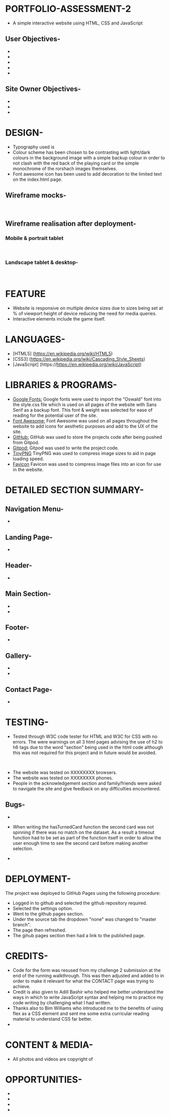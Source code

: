 # PORTFOLIO-ASSESSMENT-2
* A simple interactive website using HTML, CSS and JavaScript
## User Objectives-<!--Update this-->
* 
* 
* 
* 
* 
## Site Owner Objectives-<!--Update this-->
* 
* 
* 
# DESIGN-<!--Update this-->
* Typography used is 
* Colour scheme has been chosen to be contrasting with light/dark colours in the background image with a simple backup colour in order to not clash with the red back of the playing card or the simple monochrome of the rorshach images themselves.
* Font awesome icon has been used to add decoration to the limited text on the index.html page. 

## Wireframe mocks-<!--Update this-->
<img src="">
<img src="">
<img src="">

## Wireframe realisation after deployment-<!--Update this-->
### Mobile & portrait tablet
<img src="">
<img src="">
<img src="">
<img src="">

### Landscape tablet & desktop-<!--Update this-->
<img src="">
<img src="">
<img src="">
<img src="">
<img src="">

# FEATURE 
* Website is responsive on multiple device sizes due to sizes being set at % of viewport height of device reducing the need for media queries.
* Interactive elements include the game itself.

# LANGUAGES-
* [HTML5] (https://en.wikipedia.org/wiki/HTML5)
* [CSS3] (https://en.wikipedia.org/wiki/Cascading_Style_Sheets)
* [JavaScript] (https://https://en.wikipedia.org/wiki/JavaScript)

# LIBRARIES & PROGRAMS-
* [Google Fonts:](https://fonts.google.com/) Google fonts were used to import the "Oswald" font into the style.css file which is used on all pages of the website with Sans Serif as a backup font. This font & weight was selected for ease of reading for the potential user of the site.
* [Font Awesome:](https://fontawesome.com/) Font Awesome was used on all pages throughout the website to add icons for aesthetic purposes and add to the UX of the site.
* [GitHub:](https://github.com/) GitHub was used to store the projects code after being pushed from Gitpod.
* [Gitpod:](https://gitpod.io/) Gitpod was used to write the project code.
* [TinyPNG](https://tinypng.com) TinyPNG was used to compress image sizes to aid in page loading speed.
* [Favicon](https://favicon.io/) Favicon was used to compress image files into an icon for use in the website.

# DETAILED SECTION SUMMARY-<!--Update this-->
## Navigation Menu- 
* 
## Landing Page- 
* 
## Header- 
* 
## Main Section- 
* 

* 
## Footer- 
* 
## Gallery- 
*  
* 
## Contact Page- 
* 

# TESTING-
<!--Update this-->
* Tested through W3C code tester for HTML and W3C for CSS with no errors. The were warnings on all 3 html pages advising the use of h2 to h6 tags due to the word "section" being used in the html code although this was not required for this project and in future would be avoided.
<img src="">
<img src="">
<img src="">
<img src="">

* The website was tested on XXXXXXXX browsers. <!--Update this-->
* The website was tested on XXXXXXXX phones. <!--Update this-->
* People in the acknowledgement section and family/friends were asked to navigate the site and give feedback on any difficulties encountered.


## Bugs- 
* <!--Update this-->

* When writing the hasTurnedCard function the second card was not spinning if there was no match on the dataset. As a result a timeout function had to be set as part of the function itself in order to allow the user enough time to see the second card before making another selection.
* 

# DEPLOYMENT-
The project was deployed to GitHub Pages using the following procedure:

* Logged in to github and selected the github repository required.
* Selected the settings option.
* Went to the github pages section.
* Under the source tab the dropdown "none" was changed to "master branch".
* The page then refreshed.
* The gihub pages section then had a link to the published page.

# CREDITS- <!--Update this-->
* Code for the form was resused from my challenge 2 submission at the end of the running walkthrough. This was then adjusted and added to in order to make it relevant for what the CONTACT page was trying to achieve.
* Credit is also given to Adill Bashir who helped me better understand the ways in which to write JavaScript syntax and helping me to practice my code writing by challenging what I had written.
* Thanks also to Bim Williams who introduced me to the benefits of using flex as a CSS element and sent me some extra curricular reading material to understand CSS far better.
* 

# CONTENT & MEDIA-<!--Update this-->
* All photos and videos are copyright of 

# OPPORTUNITIES- <!--Update this-->
* 

* 

* 

* 